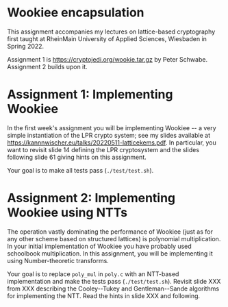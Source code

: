 # Wookiee encapsulation

This assignment accompanies my lectures on lattice-based cryptography
first taught at RheinMain University of Applied Sciences, Wiesbaden in
Spring 2022.

Assignment 1 is https://cryptojedi.org/wookie.tar.gz by Peter Schwabe.
Assignment 2 builds upon it.

# Assignment 1: Implementing Wookiee

In the first week's assignment you will be implementing Wookiee -- a very
simple instantiation of the LPR crypto system; see my slides available at https://kannnwischer.eu/talks/20220511-latticekems.pdf.
In particular, you want to revisit slide 14 defining the LPR cryptosystem
and the slides following slide 61 giving hints on this assignment.

Your goal is to make all tests pass (`./test/test.sh`).

# Assignment 2: Implementing Wookiee using NTTs

The operation vastly dominating the performance of Wookiee (just as for any
other scheme based on structured lattices) is polynomial multiplication.
In your initial implementation of Wookiee you have probably used schoolbook
multiplication. In this assignment, you will be implementing it using
Number-theoretic transforms.

Your goal is to replace `poly_mul` in `poly.c` with an NTT-based implementation
and make the tests pass (`./test/test.sh`).
Revisit slide XXX from XXX describing the Cooley--Tukey and Gentleman--Sande algorithms for
implementing the NTT.
Read the hints in slide XXX and following.
